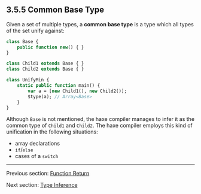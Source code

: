 ## 3.5.5 Common Base Type

Given a set of multiple types, a **common base type** is a type which all types of the set unify against:

```haxe
class Base {
	public function new() { }
}

class Child1 extends Base { }
class Child2 extends Base { }

class UnifyMin {
	static public function main() {
		var a = [new Child1(), new Child2()];
		$type(a); // Array<Base>
	}
}
```
Although `Base` is not mentioned, the haxe compiler manages to infer it as the common type of `Child1` and `Child2`. The haxe compiler employs this kind of unification in the following situations:



* array declarations
* `if`/`else`
* cases of a `switch`

---

Previous section: [Function Return](type-system-unification-function-return.md)

Next section: [Type Inference](type-system-type-inference.md)